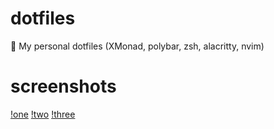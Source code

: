 # dotfiles
📂 My personal dotfiles (XMonad, polybar, zsh, alacritty, nvim)

# screenshots


[!one](https://ibb.co/z2HFJTg)
[!two](https://ibb.co/dg7mg6f)
[!three](https://ibb.co/fQmhNZX)
